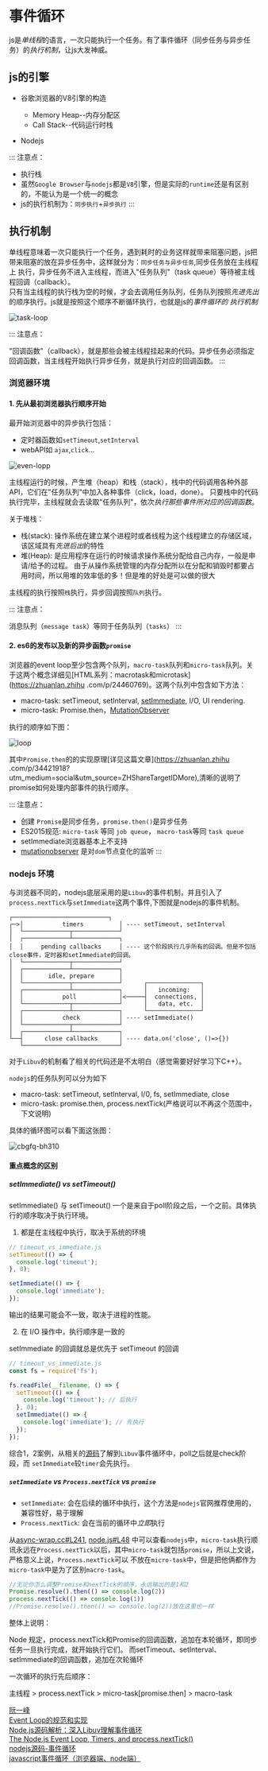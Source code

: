 # 事件循环

js是*单线程*的语言，一次只能执行一个任务。有了事件循环（同步任务与异步任务）的*执行机制*，让js大发神威。

## js的引擎

+ 谷歌浏览器的V8引擎的构造

  - Memory Heap--内存分配区
  - Call Stack--代码运行时栈
  
+ Nodejs

:::
注意点：

+ 执行栈
+ 虽然`Google Browser`与`nodejs`都是`V8`引擎，但是实际的`runtime`还是有区别的，不能认为是一个统一的概念
+ js的执行机制为：`同步执行`+`异步执行`
:::


## 执行机制

单线程意味着一次只能执行一个任务，遇到耗时的业务这样就带来阻塞问题，js把带来阻塞的放在异步任务中，这样就分为：`同步任务与异步任务`,同步任务放在主线程上
执行，异步任务不进入主线程，而进入"任务队列"（task queue）等待被主线程回调（callback）。    
只有当主线程的执行栈为空的时候，才会去调用任务队列，任务队列按照*先进先出*的顺序执行。js就是按照这个顺序不断循环执行，也就是js的*事件循环的
执行机制*

![task-loop](//img14.360buyimg.com/devfe/jfs/t1/22000/30/947/125791/5c0e2ffbE32dc43ab/57a69433a6bddd93.png)

:::
注意点：

"回调函数"（callback），就是那些会被主线程挂起来的代码。异步任务必须指定回调函数，当主线程开始执行异步任务，就是执行对应的回调函数。
:::

### 浏览器环境

#### 1. 先从最初浏览器执行顺序开始

最开始浏览器中的异步执行包括：

+ 定时器函数如`setTimeout`,`setInterval`
+ webAPI如 `ajax`,`click`...

![even-lopp](//www.ruanyifeng.com/blogimg/asset/2014/bg2014100802.png)

主线程运行的时候，产生堆（heap）和栈（stack），栈中的代码调用各种外部API，它们在"任务队列"中加入各种事件（click，load，done）。
只要栈中的代码执行完毕，主线程就会去读取"任务队列"，依次*执行那些事件所对应的回调函数*。

关于堆栈：

+ 栈(stack): 操作系统在建立某个进程时或者线程为这个线程建立的存储区域，该区域具有*先进后出*的特性
+ 堆(Heap): 是应用程序在运行的时候请求操作系统分配给自己内存，一般是申请/给予的过程。
由于从操作系统管理的内存分配所以在分配和销毁时都要占用时间，所以用堆的效率低的多！但是堆的好处是可以做的很大

主线程的执行按照`栈`执行，异步回调按照`队列`执行。

:::
注意点：

消息队列（`message task`）等同于任务队列（`tasks`）
:::

#### 2. es6的发布以及新的异步函数`promise`

浏览器的event loop至少包含两个队列，`macro-task`队列和`micro-task`队列。关于这两个概念详细见[HTML系列：macrotask和microtask](https://zhuanlan.zhihu
.com/p/24460769)。这两个队列中包含如下方法：

+ macro-task: setTimeout, setInterval, 
[setImmediate](https://developer.mozilla.org/zh-CN/docs/Web/API/Window/setImmediate), I/O, UI rendering.
+ micro-task: Promise.then，[MutationObserver](https://developer.mozilla.org/zh-CN/docs/Web/API/MutationObserver)

执行的顺序如下图：

![loop](//img11.360buyimg.com/devfe/jfs/t1/9098/16/8553/85027/5c0e42e2E14f06ba2/5cffa76c9069263a.png)

其中`Promise.then`的的实现原理[详见这篇文章](https://zhuanlan.zhihu
.com/p/34421918?utm_medium=social&utm_source=ZHShareTargetIDMore),清晰的说明了promise如何处理内部事件的执行顺序。

:::
注意点：
+ 创建 `Promise`是同步任务，`promise.then()`是异步任务
+ ES2015规范: `micro-task` 等同 `job queue`， `macro-task`等同 `task queue`
+ setImmediate浏览器基本上不支持
+ [mutationobserver](https://dom.spec.whatwg.org/#mutationobserver) 是对`dom`节点变化的监听
:::


### nodejs 环境

与浏览器不同的，nodejs底层采用的是`Libuv`的事件机制，并且引入了`process.nextTick`与`setImmediate`这两个事件,下图就是nodejs的事件机制。

```
┌───────────────────────────┐
┌─>│           timers          │ ---- setTimeout, setInterval
│  └─────────────┬─────────────┘
│  ┌─────────────┴─────────────┐
│  │     pending callbacks     │ ---- 这个阶段执行几乎所有的回调。但是不包括close事件，定时器和setImmediate的回调。
│  └─────────────┬─────────────┘
│  ┌─────────────┴─────────────┐
│  │       idle, prepare       │
│  └─────────────┬─────────────┘      ┌───────────────┐
│  ┌─────────────┴─────────────┐      │   incoming:   │
│  │           poll            │<─────┤  connections, │
│  └─────────────┬─────────────┘      │   data, etc.  │
│  ┌─────────────┴─────────────┐      └───────────────┘
│  │           check           │ ---- setImmediate()
│  └─────────────┬─────────────┘
│  ┌─────────────┴─────────────┐
└──┤      close callbacks      │ ---- data.on('close', ()=>{})
   └───────────────────────────┘
```
对于`Libuv`的机制看了相关的代码还是不太明白（感觉需要好好学习下C++）。    

`nodejs`的任务队列可以分为如下

+ macro-task:  setTimeout, setInterval, I/0, fs, setImmediate, close
+ micro-task:  promise.then, process.nextTick(严格说可以不再这个范围中，下文说明)

具体的循环图可以看下面这张图：

![cbgfq-bh310](//img14.360buyimg.com/devfe/jfs/t1/15384/30/1113/265651/5c0f54fbE36cd3b5e/65f486d238601311.png)

#### 重点概念的区别

##### setImmediate() vs setTimeout()

setImmediate() 与 setTimeout() 一个是来自于poll阶段之后，一个之前。具体执行的顺序取决于执行环境。

1. 都是在主线程中执行，取决于系统的环境

```js
// timeout_vs_immediate.js
setTimeout(() => {
  console.log('timeout');
}, 0);

setImmediate(() => {
  console.log('immediate');
});
```
输出的结果可能会不一致，取决于进程的性能。

2. 在 I/O 操作中，执行顺序是一致的

setImmediate 的回调就总是优先于 setTimeout 的回调

```js
// timeout_vs_immediate.js
const fs = require('fs');

fs.readFile(__filename, () => {
  setTimeout(() => {
    console.log('timeout'); // 后执行
  }, 0);
  setImmediate(() => {
    console.log('immediate'); // 先执行
  });
});
```

综合1，2案例，从相关的[源码](https://github.com/libuv/libuv/blob/v1.x/src/unix/core.c#L350)了解到`Libuv`事件循环中，poll之后就是check阶段，而
`setImmediate`较`timer`会先执行。

##### `setImmediate` vs `Process.nextTick` vs `promise`

+ `setImmediate`: 会在后续的循环中执行，这个方法是`nodejs`官网推荐使用的，兼容性好，易于理解
+ `Process.nextTick`: 会在当前的循环中*立即*执行

从[async-wrap.cc#L241](https://github.com/nodejs/node/blob/32f6098eef/src/async-wrap.cc#L241), [node.js#L48](https://github.com/nodejs/node/blob/32f6098eef/src/node.js#L48)
中可以查看`nodejs`中，`micro-task`执行顺讯永远在`Process.nextTick`以后，其中`micro-task`就包括`promise`，所以上文说，严格意义上说，`Process.nextTick`可以
不放在`micro-task`中，但是把他俩都作为`micro-task`中是为了区别`macro-task`。

```js
//无论你怎么调整Promise和nextTick的顺序，永远输出的是1和2
Promise.resolve().then(() => console.log(2))
process.nextTick(() => console.log(1))
//Promise.resolve().then(() => console.log(2))放在这里也一样
```

整体上说明：

Node 规定，process.nextTick和Promise的回调函数，追加在本轮循环，即同步任务一旦执行完成，就开始执行它们。
而setTimeout、setInterval、setImmediate的回调函数，追加在次轮循环

一次循环的执行先后顺序：

主线程 > process.nextTick > micro-task[promise.then] > macro-task 


[阮一峰](http://www.ruanyifeng.com/blog/2014/10/event-loop.html)   
[Event Loop的规范和实现](https://juejin.im/post/5a6155126fb9a01cb64edb45?utm_source=gold_browser_extension#heading-1)    
[Node.js源码解析：深入Libuv理解事件循环](https://zhuanlan.zhihu.com/p/35039878)    
[The Node.js Event Loop, Timers, and process.nextTick()](https://nodejs.org/en/docs/guides/event-loop-timers-and-nexttick/)    
[nodejs源码-事件循环](https://yjhjstz.gitbooks.io/deep-into-node/content/chapter5/chapter5-1.html)    
[javascript事件循环（浏览器端、node端）](https://juejin.im/post/5c0cb3acf265da61362248f3)    
